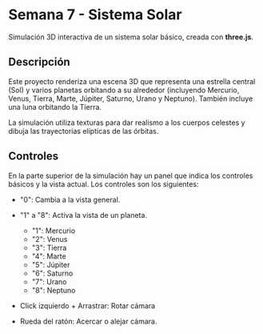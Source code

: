 # Semana 7 - Sistema Solar
Simulación 3D interactiva de un sistema solar básico, creada con **three.js**.

## Descripción
Este proyecto renderiza una escena 3D que representa una estrella central (Sol) y varios planetas orbitando a su alrededor (incluyendo Mercurio, Venus, Tierra, Marte, Júpiter, Saturno, Urano y Neptuno). También incluye una luna orbitando la Tierra.

La simulación utiliza texturas para dar realismo a los cuerpos celestes y dibuja las trayectorias elípticas de las órbitas.

## Controles
En la parte superior de la simulación hay un panel que indica los controles básicos y la vista actual. Los controles son los siguientes:
- "0": Cambia a la vista general.
- "1" a "8": Activa la vista de un planeta.
  - "1": Mercurio
  - "2": Venus
  - "3": Tierra
  - "4": Marte
  - "5": Júpiter
  - "6": Saturno
  - "7": Urano
  - "8": Neptuno

- Click izquierdo + Arrastrar: Rotar cámara
- Rueda del ratón: Acercar o alejar cámara.
